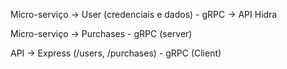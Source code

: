 Micro-serviço -> User (credenciais e dados) - gRPC -> API Hidra

Micro-serviço -> Purchases - gRPC (server)

API -> Express (/users, /purchases) - gRPC (Client)

